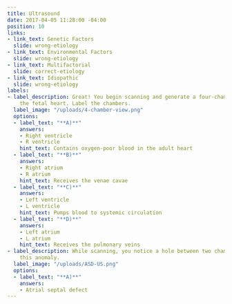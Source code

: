 ```yaml
---
title: Ultrasound
date: 2017-04-05 11:28:00 -04:00
position: 10
links:
- link_text: Genetic Factors
  slide: wrong-etiology
- link_text: Environmental Factors
  slide: wrong-etiology
- link_text: Multifactorial
  slide: correct-etiology
- link_text: Idiopathic
  slide: wrong-etiology
labels:
- label_description: Great! You begin scanning and generate a four-chamber view of
    the fetal heart. Label the chambers.
  label_image: "/uploads/4-chamber-view.png"
  options:
  - label_text: "**A)**"
    answers:
    - Right ventricle
    - R ventricle
    hint_text: Contains oxygen-poor blood in the adult heart
  - label_text: "**B)**"
    answers:
    - Right atrium
    - R atrium
    hint_text: Receives the venae cavae
  - label_text: "**C)**"
    answers:
    - Left ventricle
    - L ventricle
    hint_text: Pumps blood to systemic circulation
  - label_text: "**D)**"
    answers:
    - Left atrium
    - L atrium
    hint_text: Receives the pulmonary veins
- label_description: While scanning, you notice a hole between two chambers. Name
    this anomaly.
  label_image: "/uploads/ASD-US.png"
  options:
  - label_text: "**A)**"
    answers:
    - Atrial septal defect
---
```


